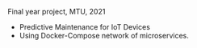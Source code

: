 Final year project, MTU, 2021 
- Predictive Maintenance for IoT Devices
- Using Docker-Compose network of microservices.
